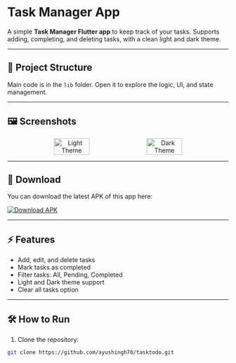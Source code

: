 # Task Manager App

A simple **Task Manager Flutter app** to keep track of your tasks. Supports adding, completing, and deleting tasks, with a clean light and dark theme.

---

## 📂 Project Structure
Main code is in the `lib` folder. Open it to explore the logic, UI, and state management.

---

## 🖼️ Screenshots

<p align="center" style="display: flex; gap: 10px; justify-content: center;">
  <img src="https://github.com/user-attachments/assets/c92bb696-868a-4d8d-b01a-f5d94542ef55" alt="Light Theme" width="40%" />
  <img src="https://github.com/user-attachments/assets/c31b080d-e969-4542-a3f0-8eccc3e6704e" alt="Dark Theme" width="40%" />
</p>


---

## 📱 Download

You can download the latest APK of this app here:

[![Download APK](https://img.shields.io/badge/Download-APK-blue?style=for-the-badge&logo=android)](https://github.com/ayushingh70/tasktodo/releases/latest/download/app-release.apk)

---

## ⚡ Features
- Add, edit, and delete tasks
- Mark tasks as completed
- Filter tasks: All, Pending, Completed
- Light and Dark theme support
- Clear all tasks option

---

## 🛠️ How to Run
1. Clone the repository:
```bash
git clone https://github.com/ayushingh70/tasktodo.git





